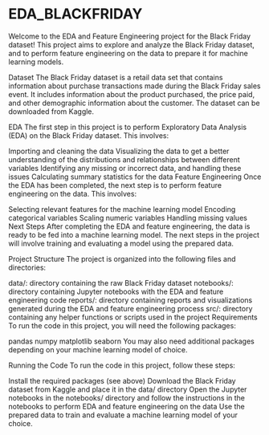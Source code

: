 # EDA_BLACKFRIDAY


Welcome to the EDA and Feature Engineering project for the Black Friday dataset! This project aims to explore and analyze the Black Friday dataset, and to perform feature engineering on the data to prepare it for machine learning models.

Dataset
The Black Friday dataset is a retail data set that contains information about purchase transactions made during the Black Friday sales event. It includes information about the product purchased, the price paid, and other demographic information about the customer. The dataset can be downloaded from Kaggle.

EDA
The first step in this project is to perform Exploratory Data Analysis (EDA) on the Black Friday dataset. This involves:

Importing and cleaning the data
Visualizing the data to get a better understanding of the distributions and relationships between different variables
Identifying any missing or incorrect data, and handling these issues
Calculating summary statistics for the data
Feature Engineering
Once the EDA has been completed, the next step is to perform feature engineering on the data. This involves:

Selecting relevant features for the machine learning model
Encoding categorical variables
Scaling numeric variables
Handling missing values
Next Steps
After completing the EDA and feature engineering, the data is ready to be fed into a machine learning model. The next steps in the project will involve training and evaluating a model using the prepared data.

Project Structure
The project is organized into the following files and directories:

data/: directory containing the raw Black Friday dataset
notebooks/: directory containing Jupyter notebooks with the EDA and feature engineering code
reports/: directory containing reports and visualizations generated during the EDA and feature engineering process
src/: directory containing any helper functions or scripts used in the project
Requirements
To run the code in this project, you will need the following packages:

pandas
numpy
matplotlib
seaborn
You may also need additional packages depending on your machine learning model of choice.

Running the Code
To run the code in this project, follow these steps:

Install the required packages (see above)
Download the Black Friday dataset from Kaggle and place it in the data/ directory
Open the Jupyter notebooks in the notebooks/ directory and follow the instructions in the notebooks to perform EDA and feature engineering on the data
Use the prepared data to train and evaluate a machine learning model of your choice.

